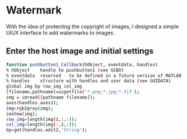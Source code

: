 # Watermark
With the idea of protecting the copyright of images, I designed a simple UIUX interface to add watermarks to images.
## Enter the host image and initial settings
```sh
function pushbutton1_Callback(hObject, eventdata, handles)
% hObject    handle to pushbutton1 (see GCBO)
% eventdata  reserved - to be defined in a future version of MATLAB
% handles    structure with handles and user data (see GUIDATA)
global img bp row_img col_img
[filename,pathname]=uigetfile('*.png;*.jpg;*.tif');
img = imread([pathname filename]);
axes(handles.axes1);
img=rgb2gray(img);
imshow(img);
row_img=length(img(1,:,:));
col_img=length(img(:,1,:));
bp=get(handles.edit2,'String');
```
